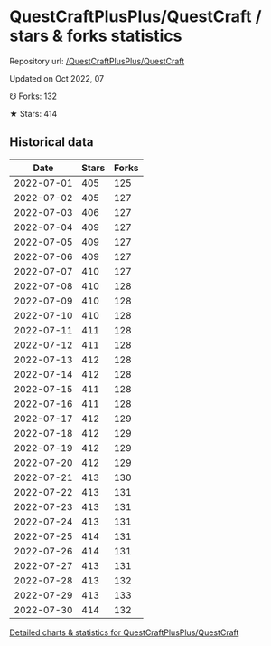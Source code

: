 # QuestCraftPlusPlus/QuestCraft / stars & forks statistics

Repository url: [/QuestCraftPlusPlus/QuestCraft](https://github.com/QuestCraftPlusPlus/QuestCraft)

Updated on Oct 2022, 07

☋ Forks: 132

★ Stars: 414

## Historical data
| Date | Stars | Forks |
|------|-------|-------|
| 2022-07-01 | 405 | 125 | 
| 2022-07-02 | 405 | 127 | 
| 2022-07-03 | 406 | 127 | 
| 2022-07-04 | 409 | 127 | 
| 2022-07-05 | 409 | 127 | 
| 2022-07-06 | 409 | 127 | 
| 2022-07-07 | 410 | 127 | 
| 2022-07-08 | 410 | 128 | 
| 2022-07-09 | 410 | 128 | 
| 2022-07-10 | 410 | 128 | 
| 2022-07-11 | 411 | 128 | 
| 2022-07-12 | 411 | 128 | 
| 2022-07-13 | 412 | 128 | 
| 2022-07-14 | 412 | 128 | 
| 2022-07-15 | 411 | 128 | 
| 2022-07-16 | 411 | 128 | 
| 2022-07-17 | 412 | 129 | 
| 2022-07-18 | 412 | 129 | 
| 2022-07-19 | 412 | 129 | 
| 2022-07-20 | 412 | 129 | 
| 2022-07-21 | 413 | 130 | 
| 2022-07-22 | 413 | 131 | 
| 2022-07-23 | 413 | 131 | 
| 2022-07-24 | 413 | 131 | 
| 2022-07-25 | 414 | 131 | 
| 2022-07-26 | 414 | 131 | 
| 2022-07-27 | 413 | 131 | 
| 2022-07-28 | 413 | 132 | 
| 2022-07-29 | 413 | 133 | 
| 2022-07-30 | 414 | 132 | 


[Detailed charts & statistics for QuestCraftPlusPlus/QuestCraft](https://reviewgithub.com/rep/QuestCraftPlusPlus/QuestCraft)
